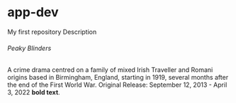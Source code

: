 # app-dev
My first repository 
Description
###### Peaky Blinders
A crime drama centred on a family of mixed Irish Traveller and Romani origins based in Birmingham, England, starting in 1919, several months after the end of the First World War.
Original Release: September 12, 2013 - April 3, 2022 **bold text**.
